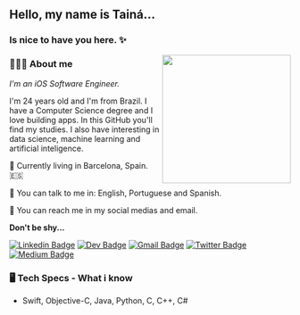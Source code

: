 
## Hello, my name is Tainá...
### Is nice to have you here. ✨

<img align='right' src="https://media.giphy.com/media/ieyl9zmCjO4b4t6qoY/giphy.gif" width="230">

### 👩🏽‍💻 About me

_I'm an iOS Software Engineer._ 

I'm 24 years old and I'm from Brazil. I have a Computer Science degree and I love building apps. In this GitHub you'll find my studies. 
I also have interesting in data science, machine learning and artificial inteligence. 
 
📍 Currently living in Barcelona, Spain. 🇪🇸

💬 You can talk to me in: English, Portuguese and Spanish.

📩 You can reach me in my social medias and email. 

**Don't be shy...**
 
[![Linkedin Badge](https://img.shields.io/badge/-Linkedin-blue?style=flat-square&logo=Linkedin&logoColor=white&link=https://www.linkedin.com/in/tainaviriato/)](https://www.linkedin.com/in/tainaviriato/) 
[![Dev Badge](https://img.shields.io/badge/-Dev.to-black?style=flat-square&logo=dev.to&logoColor=white&link=https://dev.to/tainavm)](https://dev.to/tainavm) 
[![Gmail Badge](https://img.shields.io/badge/-Gmail-c14438?style=flat-square&logo=Gmail&logoColor=white&link=mailto:tainavmendes@gmail.com)](mailto:tainavmendes@gmail.com)
[![Twitter Badge](https://img.shields.io/badge/-Twitter-1ca0f1?style=flat-square&logo=twitter&logoColor=white&link=https://twitter.com/tainavmendes)](https://twitter.com/tainavmendes) 
[![Medium Badge](https://img.shields.io/badge/-Medium-black?style=flat-square&logo=medium&logoColor=white&link=https://medium.com/be-mobile)](https://medium.com/be-mobile) 
 
### 🖥 Tech Specs - What i know   
- Swift, Objective-C, Java, Python, C, C++, C#

